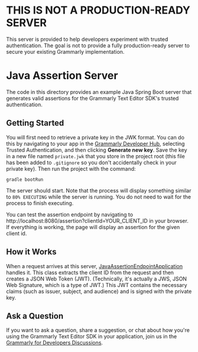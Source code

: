 # THIS IS NOT A PRODUCTION-READY SERVER

This server is provided to help developers experiment with trusted authentication.
The goal is not to provide a fully production-ready server to secure your existing Grammarly implementation.

# Java Assertion Server

The code in this directory provides an example Java Spring Boot server that generates valid assertions for the Grammarly Text Editor SDK's trusted authentication.

## Getting Started

You will first need to retrieve a private key in the JWK format. You can do this by navigating to your app in the [Grammarly Developer Hub](https://developer.grammarly.com/apps), selecting Trusted Authentication, and then clicking **Generate new key**. Save the key in a new file named `private.jwk` that you store in the project root (this file has been added to `.gitignore` so you don't accidentally check in your private key).
Then run the project with the command:

    gradle bootRun

The server should start. Note that the process will display something similar to `80% EXECUTING` while the server is running. You do not need to wait for the process to finish executing.

You can test the assertion endpoint by navigating to http://localhost:8080/assertion?clientId=YOUR_CLIENT_ID in your browser. If everything is working, the page will display an assertion for the given client id.

## How it Works

When a request arrives at this server, [JavaAssertionEndpointApplication](src/main/java/com/grammarly/g4d/JavaAssertionEndpointApplication.java) handles it.
This class extracts the client ID from the request and then creates a JSON Web Token (JWT). (Technically, it's actually a JWS, JSON Web Signature, which is a type of JWT.)
This JWT contains the necessary claims (such as issuer, subject, and audience) and is signed with the private key.

## Ask a Question

If you want to ask a question, share a suggestion, or chat about how you're using the Grammarly Text Editor SDK in your application, join us in the [Grammarly for Developers Discussions](https://github.com/grammarly/grammarly-for-developers/discussions).
